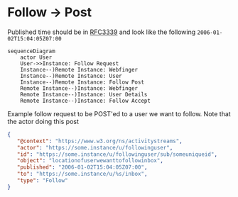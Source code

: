 # Follow -> Post


Published time should be in [RFC3339](https://www.rfc-editor.org/rfc/rfc3339) and look like the following `2006-01-02T15:04:05Z07:00`

```mermaid
sequenceDiagram
    actor User
    User->>Instance: Follow Request
    Instance--)Remote Instance: Webfinger
    Instance--)Remote Instance: User
    Instance--)Remote Instance: Follow Post
    Remote Instance--)Instance: Webfinger
    Remote Instance--)Instance: User Details
    Remote Instance--)Instance: Follow Accept
```

Example follow request to be POST'ed to a user we want to follow. Note that the actor doing this post


```json
{
   "@context": "https://www.w3.org/ns/activitystreams",
   "actor": "https://some.instance/u/followinguser",
   "id": "https://some.instance/u/followinguser/sub/someuniqueid",
   "object": "locationofuserwewanttofollowinbox",
   "published": "2006-01-02T15:04:05Z07:00",
   "to": "https://some.instance/u/%s/inbox",
   "type": "Follow"
}
```

